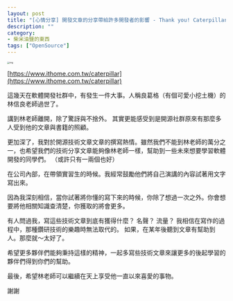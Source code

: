 ```yaml
---
layout: post
title: "[心情分享] 開發文章的分享帶給許多開發者的影響 - Thank you! Caterpillar"
description: ""
category: 
- 柴米油鹽的東西
tags: ["OpenSource"]
---
```


<img src="https://s4.itho.me/sites/default/files/styles/picture_size_large/public/lin_xin_liang_960420_.jpg?itok=D7pl-1HN" alt="img" style="zoom:33%;" />

[https://www.ithome.com.tw/caterpillar](https://www.ithome.com.tw/caterpillar)

這幾天在軟體開發社群中，有發生一件大事。人稱良葛格（有個可愛小挖土機）的林信良老師過世了。 

講到林老師離開，除了驚訝與不捨外。 其實更能感受到是開源社群原來有那麼多人受到他的文章與書籍的照顧。

更加深了，我對於開源技術文章文章的撰寫熱情。雖然我們不能到林老師的萬分之一，也希望我們的技術分享文章能夠像林老師一樣，幫助到一些未來想要學習軟體開發的同學們。 （或許只有一兩個也好）

在公司內部，在帶領實習生的時候。我經常鼓勵他們將自己演講的內容試著用文字寫出來。 

因為我深刻相信，當你試著將你懂的寫下來的時候，你除了想過一次之外。你會想要將他相關知識查清楚，你獲取的將會更多。

有人問過我，寫這些技術文章到底有獲得什麼？ 名聲？ 流量？ 我相信在寫作的過程中，那種鑽研技術的樂趣時無法取代的。 如果，在某年後聽到文章有幫助到人。那麼就～太好了。

希望更多夥伴們能夠秉持這樣的精神，一起多寫些技術文章來讓更多的後起學習的夥伴們得到你們的幫助。

最後，希望林老師可以繼續在天上享受他一直以來喜愛的事物。 

謝謝
